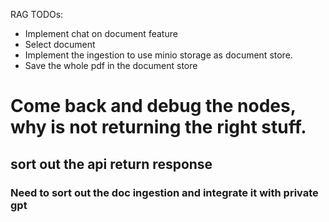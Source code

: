 RAG TODOs:

- Implement chat on document feature
- Select document
- Implement the ingestion to use minio storage as document store. 
- Save the whole pdf in the document store


# Come back and debug the nodes, why is not returning the right stuff.



## sort out the api return response



### Need to sort out the doc ingestion and integrate it with private gpt
